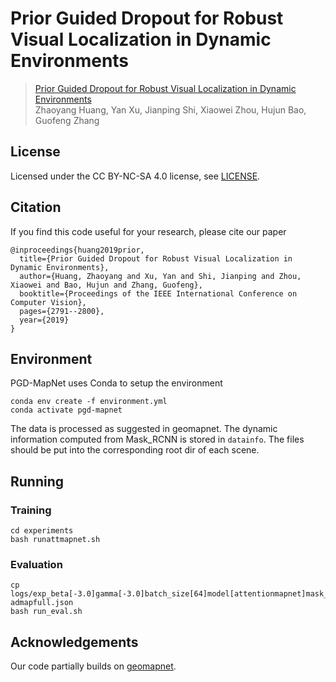 # Prior Guided Dropout for Robust Visual Localization in Dynamic Environments
> [Prior Guided Dropout for Robust Visual Localization in Dynamic Environments](http://openaccess.thecvf.com/content_ICCV_2019/papers/Huang_Prior_Guided_Dropout_for_Robust_Visual_Localization_in_Dynamic_Environments_ICCV_2019_paper.pdf)  
>Zhaoyang Huang, Yan Xu, Jianping Shi, Xiaowei Zhou, Hujun Bao, Guofeng Zhang  

## License
Licensed under the CC BY-NC-SA 4.0 license, see [LICENSE](LICENSE.md). 

## Citation
If you find this code useful for your research, please cite our paper

```
@inproceedings{huang2019prior,
  title={Prior Guided Dropout for Robust Visual Localization in Dynamic Environments},
  author={Huang, Zhaoyang and Xu, Yan and Shi, Jianping and Zhou, Xiaowei and Bao, Hujun and Zhang, Guofeng},
  booktitle={Proceedings of the IEEE International Conference on Computer Vision},
  pages={2791--2800},
  year={2019}
}
```
## Environment
PGD-MapNet uses Conda to setup the environment
```
conda env create -f environment.yml
conda activate pgd-mapnet
```
The data is processed as suggested in geomapnet.
The dynamic information computed from Mask_RCNN is stored in `datainfo`.
The files should be put into the corresponding root dir of each scene.
## Running
### Training
```
cd experiments
bash runattmapnet.sh
```
### Evaluation
```
cp logs/exp_beta[-3.0]gamma[-3.0]batch_size[64]model[attentionmapnet]mask_sampling[True]sampling_threshold[0.2]color_jitter[0.0]uniform_sampling[False]mask_image[False]dataset[RobotCar]scene[full]/config.json admapfull.json
bash run_eval.sh
```

## Acknowledgements
Our code partially builds on [geomapnet](https://github.com/NVlabs/geomapnet).
